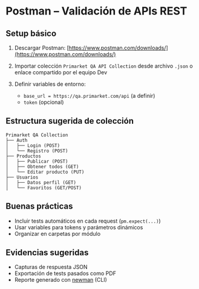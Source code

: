# Postman – Validación de APIs REST

## Setup básico

1. Descargar Postman: [https://www.postman.com/downloads/](https://www.postman.com/downloads/)
2. Importar colección `Primarket QA API Collection` desde archivo `.json` o enlace compartido por el equipo Dev
3. Definir variables de entorno:

   * `base_url = https://qa.primarket.com/api` (a definir)
   * `token` (opcional)

## Estructura sugerida de colección

```
Primarket QA Collection
├── Auth
│   ├── Login (POST)
│   └── Registro (POST)
├── Productos
│   ├── Publicar (POST)
│   ├── Obtener todos (GET)
│   └── Editar producto (PUT)
├── Usuarios
│   ├── Datos perfil (GET)
│   └── Favoritos (GET/POST)
```

## Buenas prácticas

* Incluir tests automáticos en cada request (`pm.expect(...)`)
* Usar variables para tokens y parámetros dinámicos
* Organizar en carpetas por módulo

## Evidencias sugeridas

* Capturas de respuesta JSON
* Exportación de tests pasados como PDF
* Reporte generado con [newman](https://github.com/postmanlabs/newman) (CLI)
